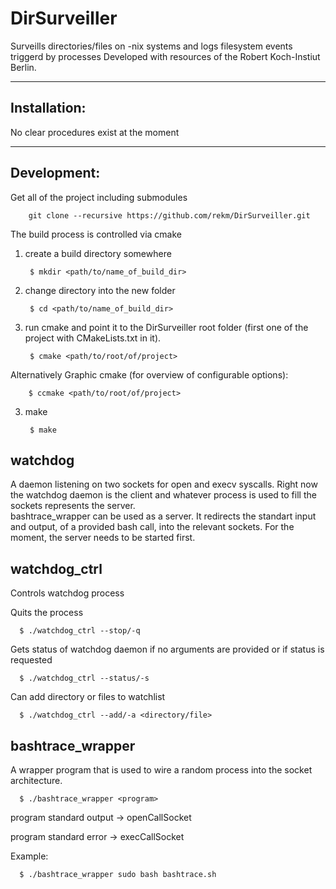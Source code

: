 # DirSurveiller
Surveills directories/files on -nix systems and logs filesystem events triggerd by processes 
Developed with resources of the Robert Koch-Instiut Berlin. 



-------------
Installation: 
-------------

No clear procedures exist at the moment 
 
------------
Development:
------------

Get all of the project including submodules

        git clone --recursive https://github.com/rekm/DirSurveiller.git

The build process is controlled via cmake

1. create a build directory somewhere
       
        $ mkdir <path/to/name_of_build_dir> 

3. change directory into the new folder

        $ cd <path/to/name_of_build_dir>

2. run cmake and point it to the DirSurveiller root folder 
   (first one of the project with CMakeLists.txt in it).  
        
        $ cmake <path/to/root/of/project> 

Alternatively Graphic cmake (for overview of configurable options):

        $ ccmake <path/to/root/of/project>
3. make 

        $ make 

watchdog
--------

A daemon listening on two sockets for open and execv syscalls. 
Right now the watchdog daemon is the client and whatever process is used to fill the sockets 
represents the server.  
bashtrace_wrapper can be used as a server. It redirects the standart input and output,
of a provided bash call, into the relevant sockets.
For the moment, the server needs to be started first. 


watchdog_ctrl
-------------

Controls watchdog process 

Quits the process 

      $ ./watchdog_ctrl --stop/-q 

Gets status of watchdog daemon if no arguments are provided or if status is requested 

      $ ./watchdog_ctrl --status/-s

Can add directory or files to watchlist

      $ ./watchdog_ctrl --add/-a <directory/file>

bashtrace_wrapper
-----------------

A wrapper program that is used to wire a random process into the socket architecture.

      $ ./bashtrace_wrapper <program>

program standard output -> openCallSocket 

program standard error  -> execCallSocket
 
Example:

      $ ./bashtrace_wrapper sudo bash bashtrace.sh
      





